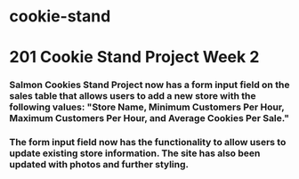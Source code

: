 # cookie-stand
# 201 Cookie Stand Project Week 2

### Salmon Cookies Stand Project now has a form input field on the sales table that allows users to add a new store with the following values: "Store Name, Minimum Customers Per Hour, Maximum Customers Per Hour, and Average Cookies Per Sale."

### The form input field now has the functionality to allow users to update existing store information. The site has also been updated with photos and further styling.
